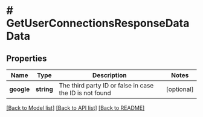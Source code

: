# # GetUserConnectionsResponseDataData

## Properties

Name | Type | Description | Notes
------------ | ------------- | ------------- | -------------
**google** | **string** | The third party ID or false in case the ID is not found | [optional]

[[Back to Model list]](../README.md#documentation-for-models) [[Back to API list]](../README.md#documentation-for-api-endpoints) [[Back to README]](../README.md)
